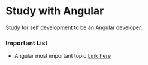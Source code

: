 # Study with Angular
Study for self development to be an Angular developer.

### Important List
 - Angular most important topic [Link here](https://github.com/indepth-dev/community/tree/main/files/en-us/tutorials/angular)
